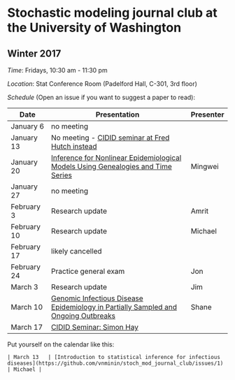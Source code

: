 # Stochastic modeling journal club at the University of Washington

## Winter 2017

*Time*: Fridays, 10:30 am - 11:30 pm

*Location*: Stat Conference Room (Padelford Hall, C-301, 3rd floor)

*Schedule* (Open an issue if you want to suggest a paper to read):

| Date | Presentation | Presenter |
|------|--------------|-----------|
| January 6 | no meeting |  |
| January 13 | No meeting - [CIDID seminar at Fred Hutch instead](http://www.cidid.org/events/2017/1/13/cidid-seminar-nathan-grubaugh) | |
| January 20 |[Inference for Nonlinear Epidemiological Models Using Genealogies and Time Series](http://journals.plos.org/ploscompbiol/article?id=10.1371/journal.pcbi.1002136) | Mingwei |
| January 27 | no meeting | |
| February 3 | Research update | Amrit |
| February 10 | Research update | Michael |
| February 17 | likely cancelled | |
| February 24 | Practice general exam | Jon |
| March 3 | Research update | Jim |
| March 10 | [Genomic Infectious Disease Epidemiology in Partially Sampled and Ongoing Outbreaks](https://academic.oup.com/mbe/article-lookup/doi/10.1093/molbev/msw275)  | Shane |
| March 17 | [CIDID Seminar: Simon Hay](http://www.cidid.org/events/2017/3/17/cidid-seminar-simon-hay) |

Put yourself on the calendar like this:
```
| March 13   | [Introduction to statistical inference for infectious diseases](https://github.com/vnminin/stoch_mod_journal_club/issues/1) | Michael |
```
